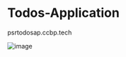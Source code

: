 # Todos-Application

psrtodosap.ccbp.tech

![image](https://github.com/user-attachments/assets/a3aae061-35ef-4ceb-9e62-b0b0b89aa6cb)

